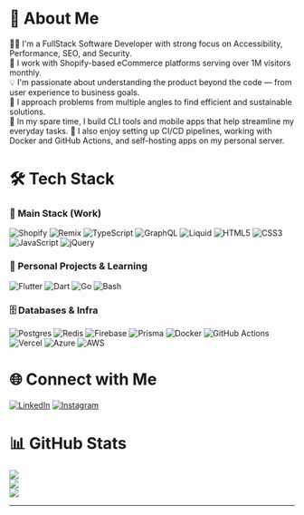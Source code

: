 # 💫 About Me
🧑‍💻 I'm a FullStack Software Developer with strong focus on Accessibility, Performance, SEO, and Security.  
🛒 I work with Shopify-based eCommerce platforms serving over 1M visitors monthly.  
💡 I'm passionate about understanding the product beyond the code — from user experience to business goals.  
🧠 I approach problems from multiple angles to find efficient and sustainable solutions.  
🔧 In my spare time, I build CLI tools and mobile apps that help streamline my everyday tasks.
🚀 I also enjoy setting up CI/CD pipelines, working with Docker and GitHub Actions, and self-hosting apps on my personal server.

# 🛠️ Tech Stack

### 💼 Main Stack (Work)
![Shopify](https://img.shields.io/badge/shopify-%237AB55C.svg?style=for-the-badge&logo=shopify&logoColor=white)
![Remix](https://img.shields.io/badge/remix-%23000.svg?style=for-the-badge&logo=remix&logoColor=white)
![TypeScript](https://img.shields.io/badge/typescript-%23007ACC.svg?style=for-the-badge&logo=typescript&logoColor=white)
![GraphQL](https://img.shields.io/badge/graphql-%23E10098.svg?style=for-the-badge&logo=graphql&logoColor=white)
![Liquid](https://img.shields.io/badge/liquid-%23000000.svg?style=for-the-badge&logo=shopify&logoColor=white)
![HTML5](https://img.shields.io/badge/html5-%23E34F26.svg?style=for-the-badge&logo=html5&logoColor=white)
![CSS3](https://img.shields.io/badge/css3-%231572B6.svg?style=for-the-badge&logo=css3&logoColor=white)
![JavaScript](https://img.shields.io/badge/javascript-%23323330.svg?style=for-the-badge&logo=javascript&logoColor=%23F7DF1E)
![jQuery](https://img.shields.io/badge/jquery-%230769AD.svg?style=for-the-badge&logo=jquery&logoColor=white)

### 🧪 Personal Projects & Learning
![Flutter](https://img.shields.io/badge/Flutter-%2302569B.svg?style=for-the-badge&logo=Flutter&logoColor=white)
![Dart](https://img.shields.io/badge/dart-%230175C2.svg?style=for-the-badge&logo=dart&logoColor=white)
![Go](https://img.shields.io/badge/go-%2300ADD8.svg?style=for-the-badge&logo=go&logoColor=white)
![Bash](https://img.shields.io/badge/bash-%23121011.svg?style=for-the-badge&logo=gnu-bash&logoColor=white)

### 🗄️ Databases & Infra
![Postgres](https://img.shields.io/badge/postgres-%23316192.svg?style=for-the-badge&logo=postgresql&logoColor=white)
![Redis](https://img.shields.io/badge/redis-%23DD0031.svg?style=for-the-badge&logo=redis&logoColor=white)
![Firebase](https://img.shields.io/badge/firebase-a08021?style=for-the-badge&logo=firebase&logoColor=ffcd34)
![Prisma](https://img.shields.io/badge/Prisma-3982CE?style=for-the-badge&logo=Prisma&logoColor=white)
![Docker](https://img.shields.io/badge/docker-%230db7ed.svg?style=for-the-badge&logo=docker&logoColor=white)
![GitHub Actions](https://img.shields.io/badge/github%20actions-%232671E5.svg?style=for-the-badge&logo=githubactions&logoColor=white)
![Vercel](https://img.shields.io/badge/vercel-%23000000.svg?style=for-the-badge&logo=vercel&logoColor=white)
![Azure](https://img.shields.io/badge/azure-%230072C6.svg?style=for-the-badge&logo=microsoftazure&logoColor=white)
![AWS](https://img.shields.io/badge/AWS-%23FF9900.svg?style=for-the-badge&logo=amazon-aws&logoColor=white)

# 🌐 Connect with Me
[![LinkedIn](https://img.shields.io/badge/LinkedIn-%230077B5.svg?logo=linkedin&logoColor=white)](https://linkedin.com/in/luiz-felipe-selau)
[![Instagram](https://img.shields.io/badge/Instagram-%23E4405F.svg?logo=Instagram&logoColor=white)](https://instagram.com/wwfehh)

# 📊 GitHub Stats
![](https://github-readme-stats.vercel.app/api?username=felipeselau&theme=tokyonight&hide_border=false&include_all_commits=true&count_private=true)  
![](https://nirzak-streak-stats.vercel.app/?user=felipeselau&theme=tokyonight&hide_border=false)  
![](https://github-readme-stats.vercel.app/api/top-langs/?username=felipeselau&theme=tokyonight&hide_border=false&layout=compact)

---

